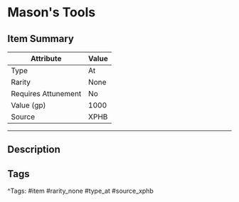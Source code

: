 # Mason's Tools

## Item Summary

| Attribute            | Value                        |
|----------------------|------------------------------|
| Type                 | At |
| Rarity               | None             |
| Requires Attunement  | No                |
| Value (gp)           | 1000    |
| Source               | XPHB |

---

## Description



## Tags

^Tags: #item #rarity_none #type_at #source_xphb